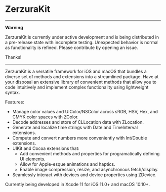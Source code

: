 # ZerzuraKit
---
**Warning**

ZerzuraKit is currently under active development and is being distributed in a pre-release state with incomplete testing. Unexpected behavior is normal as functionality is refined. Please contribute by opening an issue.

Thanks!

---


ZerzuraKit is a versatile framework for iOS and macOS that bundles a diverse set of methods and extensions into a streamlined package. Have at your disposal an extensive library of convenient methods that allow you to code intuitively and implement complex functionality using lightweight syntax.

Features:
- Manage color values and UIColor/NSColor across sRGB, HSV, Hex, and CMYK color spaces with ZColor.
- Decode addresses and store of CLLocation data with ZLocation.
- Generate and localize time strings with Date and TimeInterval extensions.
- Compute and convert numbers more conveniently with Int/Double extensions.
- UIKit and Cocoa extensions that:
    - Add convenient methods and properties for programatically defining UI elements.
    - Allow for Apple-esque animations and haptics.
    - Enable image compression, resize, and asynchronous fetch/display.
- Seamlessly interact with devices and device properties using ZDevice.

Currently being developed in Xcode 11 for iOS 11.0+ and macOS 10.10+.
